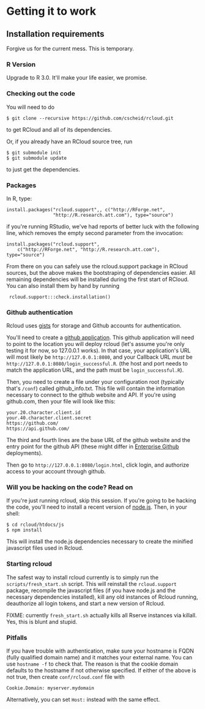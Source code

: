 # Getting it to work

## Installation requirements

Forgive us for the current mess. This is temporary.

### R Version

Upgrade to R 3.0. It'll make your life easier, we promise.

### Checking out the code

You will need to do 

    $ git clone --recursive https://github.com/cscheid/rcloud.git

to get RCloud and all of its dependencies.

Or, if you already have an RCloud source tree, run

    $ git submodule init
    $ git submodule update

to just get the dependencies.


### Packages

In R, type:

    install.packages("rcloud.support",, c("http://RForge.net",
                     "http://R.research.att.com"), type="source")

if you're running RStudio, we've had reports of better luck with the
following line, which removes the empty second parameter
from the invocation:

	install.packages("rcloud.support", 
		c("http://RForge.net", "http://R.research.att.com"), type="source")

From there on you can safely use the rcloud.support package in RCloud
sources, but the above makes the bootstraping of dependencies
easier. All remaining dependencies will be installed during the first
start of RCloud. You can also install them by hand by running

     rcloud.support:::check.installation()


### Github authentication

Rcloud uses [gists](http://gist.github.com) for storage and Github
accounts for authentication.

You'll need to create a
[github application](https://github.com/settings/applications). This
github application will need to point to the location you will deploy
rcloud (let's assume you're only testing it for now, so 127.0.0.1
works). In that case, your application's URL will most likely be
`http://127.0.0.1:8080`, and your Callback URL *must* be
`http://127.0.0.1:8080/login_successful.R`. (the host and port needs
to match the application URL, and the path must be `login_successful.R`).

Then, you need to create a file under your configuration root
(typically that's `/conf`) called github_info.txt. This file will
contain the information necessary to connect to the github website and
API. If you're using github.com, then your file will look like this:

    your.20.character.client.id
    your.40.character.client.secret
    https://github.com/
    https://api.github.com/

The third and fourth lines are the base URL of the github website and
the entry point for the github API (these might differ in
[Enterprise Github](http://enterprise.github.com) deployments).

Then go to `http://127.0.0.1:8080/login.html`, click login, and authorize
access to your account through github.

### Will you be hacking on the code? Read on

If you're just running rcloud, skip this session. If you're going to
be hacking the code, you'll need to install a recent version of
[node.js](http://nodejs.org). Then, in your shell:

    $ cd rcloud/htdocs/js
	$ npm install

This will install the node.js dependencies necessary to create the
minified javascript files used in Rcloud.

### Starting rcloud

The safest way to install rcloud currently is to simply run the
`scripts/fresh_start.sh` script. This will reinstall the
`rcloud.support` package, recompile the javascript files (if you have
node.js and the necessary dependencies installed), kill any old
instances of Rcloud running, deauthorize all login tokens, and start a
new version of Rcloud.

FIXME: currently `fresh_start.sh` actually kills all Rserve instances
via killall. Yes, this is blunt and stupid.

### Pitfalls

If you have trouble with authentication, make sure your hostname is
FQDN (fully qualified domain name) and it matches your external name.
You can use `hostname -f` to check that. The reason is that the cookie
domain defaults to the hostname if not otherwise specified. If either
of the above is not true, then create `conf/rcloud.conf` file with

    Cookie.Domain: myserver.mydomain

Alternatively, you can set `Host:` instead with the same effect.

